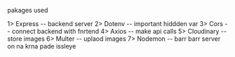 pakages used

1> Express -- backend server
2> Dotenv -- important hiddden var
3> Cors -- connect backend with fnrtend
4> Axios -- make api calls
5> Cloudinary -- store images 
6> Multer -- uplaod images
7> Nodemon -- barr barr server on na krna pade issleye